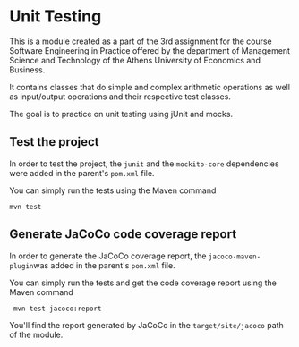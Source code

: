 # Unit Testing

This is a module created as a part of the 3rd assignment for the course Software Engineering in Practice offered by the department of Management Science and Technology of the Athens University of Economics and Business. 

It contains classes that do simple and complex arithmetic operations as well as input/output operations and their respective test classes.

The goal is to practice on unit testing using jUnit and mocks.

## Test the project

In order to test the project, the ``` junit ``` and the ``` mockito-core ``` dependencies were added in the parent's ``` pom.xml ``` file.  

You can simply run the tests using the Maven command  
``` 
mvn test
```

## Generate JaCoCo code coverage report 

In order to generate the JaCoCo coverage report, the ``` jacoco-maven-plugin ```was added in the parent's ``` pom.xml ``` file.

You can simply run the tests and get the code coverage report using the Maven command 
```
 mvn test jacoco:report 
```

You'll find the report generated by JaCoCo in the ``` target/site/jacoco ``` path of the module.


